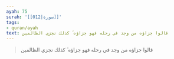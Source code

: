 ```yaml
---
ayah: 75
surah: '[[012|سورة]]'
tags:
- quran/ayah
text: قالوا جزاؤه من وجد في رحله فهو جزاؤه ۚ كذلك نجزي الظالمين
---
```

> قالوا جزاؤه من وجد في رحله فهو جزاؤه ۚ كذلك نجزي الظالمين
